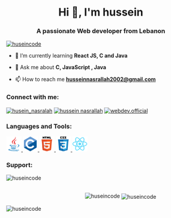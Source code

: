 <h1 align="center">Hi 👋, I'm hussein</h1>
<h3 align="center">A passionate Web developer from Lebanon</h3>



<p align="left"> <a href="https://github.com/ryo-ma/github-profile-trophy"><img src="https://github-profile-trophy.vercel.app/?username=huseincode" alt="huseincode" /></a> </p>

- 🌱 I’m currently learning **React JS, C and Java**

- 💬 Ask me about **C, JavaScript , Java**

- 📫 How to reach me **husseinnasrallah2002@gmail.com**

<h3 align="left">Connect with me:</h3>
<p align="left">
<a href="https://twitter.com/husein_nasralah" target="blank"><img align="center" src="https://raw.githubusercontent.com/rahuldkjain/github-profile-readme-generator/master/src/images/icons/Social/twitter.svg" alt="husein_nasralah" height="30" width="40" /></a>
<a href="https://linkedin.com/in/hussein nasrallah" target="blank"><img align="center" src="https://raw.githubusercontent.com/rahuldkjain/github-profile-readme-generator/master/src/images/icons/Social/linked-in-alt.svg" alt="hussein nasrallah" height="30" width="40" /></a>
<a href="https://instagram.com/webdev.official" target="blank"><img align="center" src="https://raw.githubusercontent.com/rahuldkjain/github-profile-readme-generator/master/src/images/icons/Social/instagram.svg" alt="webdev.official" height="30" width="40" /></a>
</p>

<h3 align="left">Languages and Tools:</h3>
<p align="left"> <a href="https://www.python.org" target="_blank" rel="noreferrer"> <img src="https://raw.githubusercontent.com/devicons/devicon/master/icons/java/java-original.svg" alt="Java" width="40" height="40"/> </a>
 <a href="https://www.cprogramming.com/" target="_blank" rel="noreferrer"> <img src="https://raw.githubusercontent.com/devicons/devicon/master/icons/c/c-original.svg" alt="c" width="40" height="40"/> </a>  <a href="https://www.w3.org/html/" target="_blank" rel="noreferrer"> <img src="https://raw.githubusercontent.com/devicons/devicon/master/icons/html5/html5-original-wordmark.svg" alt="html5" width="40" height="40"/> </a><a href="https://www.w3schools.com/css/" target="_blank" rel="noreferrer"> <img src="https://raw.githubusercontent.com/devicons/devicon/master/icons/css3/css3-original-wordmark.svg" alt="css3" width="40" height="40"/> </a> <a href="https://developer.mozilla.org/en-US/docs/Web/JavaScript" target="_blank" rel="noreferrer"> <img src="https://raw.githubusercontent.com/devicons/devicon/master/icons/react/react-original.svg" alt="javascript" width="40" height="40"/> </a></p>
<h3 align="left">Support:</h3>
<p><a href="https://www.buymeacoffee.com/huseincode"> <img align="left" src="https://cdn.buymeacoffee.com/buttons/v2/default-yellow.png" height="50" width="210" alt="huseincode" /></a></p><br><br>

<p><img align="left" src="https://github-readme-stats.vercel.app/api/top-langs?username=huseincode&show_icons=true&locale=en&layout=compact" alt="huseincode" /></p>

<p>&nbsp;<img align="center" src="https://github-readme-stats.vercel.app/api?username=huseincode&show_icons=true&locale=en" alt="huseincode" /></p>

<p><img align="center" src="https://github-readme-streak-stats.herokuapp.com/?user=huseincode&" alt="huseincode" /></p>
